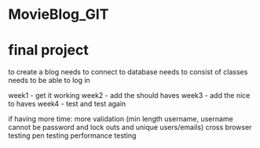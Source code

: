 # MovieBlog_GIT

# final project

to create a blog
needs to connect to database
needs to consist of classes
needs to be able to log in

week1 - get it working
week2 - add the should haves
week3 - add the nice to haves
week4 - test and test again


if having more time:
more validation (min length username, username cannot be password and lock outs and unique users/emails)
cross browser testing
pen testing
performance testing
